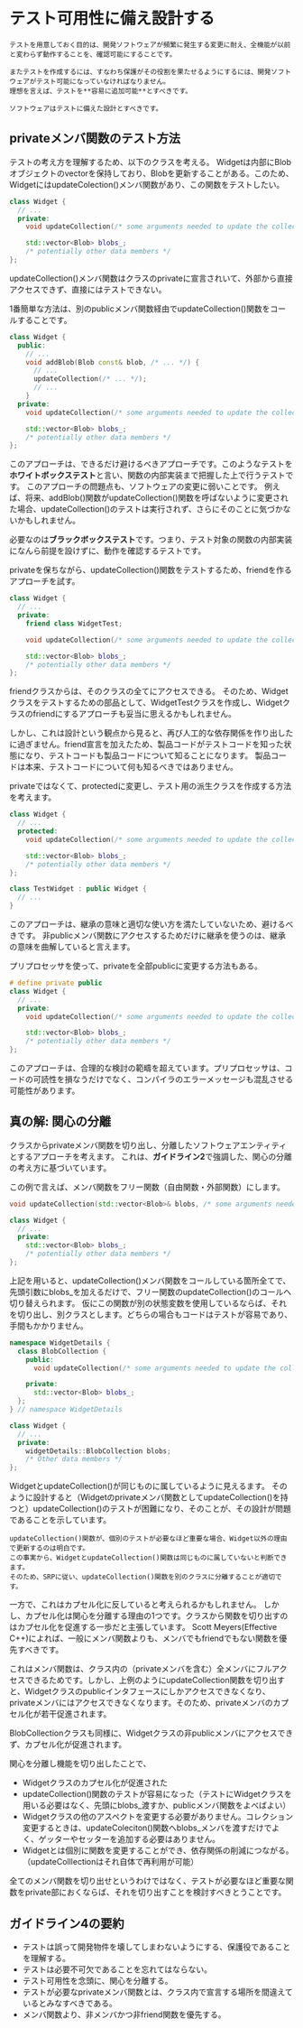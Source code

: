 # テスト可用性に備え設計する

```
テストを用意しておく目的は、開発ソフトウェアが頻繁に発生する変更に耐え、全機能が以前と変わらず動作することを、確認可能にすることです。

またテストを作成するには、すなわち保護がその役割を果たせるようにするには、開発ソフトウェアがテスト可能になっていなければなりません。
理想を言えば、テストを**容易に追加可能**とすべきです。

ソフトウェアはテストに備えた設計とすべきです。
```

## privateメンバ関数のテスト方法
テストの考え方を理解するため、以下のクラスを考える。
Widgetは内部にBlobオブジェクトのvectorを保持しており、Blobを更新することがある。このため、WidgetにはupdateColection()メンバ関数があり、この関数をテストしたい。

```C++
class Widget {
  // ...
  private:
    void updateCollection(/* some arguments needed to update the collection */);

    std::vector<Blob> blobs_;
    /* potentially other data members */
};
```

updateCollection()メンバ関数はクラスのprivateに宣言されいて、外部から直接アクセスできず、直接にはテストできない。

1番簡単な方法は、別のpublicメンバ関数経由でupdateCollection()関数をコールすることです。

```C++
class Widget {
  public:
    // ...
    void addBlob(Blob const& blob, /* ... */) {
      // ...
      updateCollection(/* ... */);
      // ...
    }
  private:
    void updateCollection(/* some arguments needed to update the collection */);

    std::vector<Blob> blobs_;
    /* potentially other data members */  
};
```

このアプローチは、できるだけ避けるべきアプローチです。このようなテストを**ホワイトボックステスト**と言い、関数の内部実装まで把握した上で行うテストです。
このアプローチの問題点も、ソフトウェアの変更に弱いことです。
例えば、将来、addBlob()関数がupdateCollection()関数を呼ばないように変更された場合、updateCollection()のテストは実行されず、さらにそのことに気づかないかもしれません。

必要なのは**ブラックボックステスト**です。つまり、テスト対象の関数の内部実装になんら前提を設けずに、動作を確認するテストです。

privateを保ちながら、updateCollection()関数をテストするため、friendを作るアプローチを試す。
```C++
class Widget {
  // ...
  private:
    friend class WidgetTest;

    void updateCollection(/* some arguments needed to update the collection */);

    std::vector<Blob> blobs_;
    /* potentially other data members */
};
```

friendクラスからは、そのクラスの全てにアクセスできる。
そのため、Widgetクラスをテストするための部品として、WidgetTestクラスを作成し、Widgetクラスのfriendにするアプローチも妥当に思えるかもしれません。

しかし、これは設計という観点から見ると、再び人工的な依存関係を作り出したに過ぎません。friend宣言を加えたため、製品コードがテストコードを知った状態になり、テストコードも製品コードについて知ることになります。
製品コードは本来、テストコードについて何も知るべきではありません。

privateではなくて、protectedに変更し、テスト用の派生クラスを作成する方法を考えます。
```C++
class Widget {
  // ...
  protected:
    void updateCollection(/* some arguments needed to update the collection */);

    std::vector<Blob> blobs_;
    /* potentially other data members */
};

class TestWidget : public Widget {
  // ...
}
```
このアプローチは、継承の意味と適切な使い方を満たしていないため、避けるべきです。
非publicメンバ関数にアクセスするためだけに継承を使うのは、継承の意味を曲解していると言えます。

プリプロセッサを使って、privateを全部publicに変更する方法もある。
```C++
# define private public
class Widget {
  // ...
  private:
    void updateCollection(/* some arguments needed to update the collection */);

    std::vector<Blob> blobs_;
    /* potentially other data members */
};
```
このアプローチは、合理的な検討の範疇を超えています。プリプロセッサは、コードの可読性を損なうだけでなく、コンパイラのエラーメッセージも混乱させる可能性があります。

## 真の解: 関心の分離
クラスからprivateメンバ関数を切り出し、分離したソフトウェアエンティティとするアプローチを考えます。
これは、**ガイドライン2**で強調した、関心の分離の考え方に基づいています。

この例で言えば、メンバ関数をフリー関数（自由関数・外部関数）にします。
```C++
void updateCollection(std::vector<Blob>& blobs, /* some arguments needed to update the collection */);

class Widget {
  // ...
  private:
    std::vector<Blob> blobs_;
    /* potentially other data members */
};
```

上記を用いると、updateCollection()メンバ関数をコールしている箇所全てで、先頭引数にblobs_を加えるだけで、フリー関数のupdateCollection()のコールへ切り替えられます。
仮にこの関数が別の状態変数を使用しているならば、それを切り出し、別クラスとします。どちらの場合もコードはテストが容易であり、手間もかかりません。

```C++
namespace WidgetDetails {
  class BlobCollection {
    public:
      void updateCollection(/* some arguments needed to update the collection */);

    private:
      std::vector<Blob> blobs_;
  };
} // namespace WidgetDetails

class Widget {
  // ...
  private:
    widgetDetails::BlobCollection blobs;
    /* Other data members */
};
```

WidgetとupdateCollection()が同じものに属しているように見えるます。
そのように設計すると（Widgetのprivateメンバ関数としてupdateCollection()を持つと）updateCollection()のテストが困難になり、そのことが、その設計が問題であることを示しています。

```
updateCollection()関数が、個別のテストが必要なほど重要な場合、Widget以外の理由で更新するのは明白です。
この事実から、WidgetとupdateCollection()関数は同じものに属していないと判断できます。
そのため、SRPに従い、updateCollection()関数を別のクラスに分離することが適切です。
```

一方で、これはカプセル化に反していると考えられるかもしれません。
しかし、カプセル化は関心を分離する理由の1つです。クラスから関数を切り出すのはカプセル化を促進する一歩だと主張しています。
Scott Meyers(Effective C++)によれば、一般にメンバ関数よりも、メンバでもfriendでもない関数を優先すべきです。

これはメンバ関数は、クラス内の（privateメンバを含む）全メンバにフルアクセスできるためです。しかし、上例のようにupdateCollection関数を切り出すと、Widgetクラスのpublicインタフェースにしかアクセスできなくなり、privateメンバにはアクセスできなくなります。そのため、privateメンバのカプセル化が若干促進されます。

BlobCollectionクラスも同様に、Widgetクラスの非publicメンバにアクセスできず、カプセル化が促進されます。

関心を分離し機能を切り出したことで、
- Widgetクラスのカプセル化が促進された
- updateCollection()関数のテストが容易になった（テストにWidgetクラスを用いる必要はなく、先頭にblobs_渡すか、publicメンバ関数をよべばよい）
- Widgetクラスの他のアスペクトを変更する必要がありません。コレクション変更するときは、updateColeciton()関数へblobs_メンバを渡すだけでよく、ゲッターやセッターを追加する必要はありません。
- Widgetとは個別に関数を変更することができ、依存関係の削減につながる。（updateColllectionはそれ自体で再利用が可能）

全てのメンバ関数を切り出せというわけではなく、テストが必要なほど重要な関数をprivate部におくならば、それを切り出すことを検討すべきとうことです。

## ガイドライン4の要約
- テストは誤って開発物件を壊してしまわないようにする、保護役であることを理解する。
- テストは必要不可欠であることを忘れてはならない。
- テスト可用性を念頭に、関心を分離する。
- テストが必要なprivateメンバ関数とは、クラス内で宣言する場所を間違えているとみなすべきである。
- メンバ関数より、非メンバかつ非friend関数を優先する。
